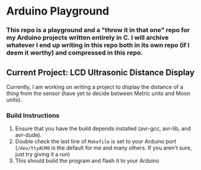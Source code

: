 # Arduino Playground

### This repo is a playground and a "throw it in that one" repo for my Arduino projects written entirely in C. I will archive whatever I end up writing in this repo both in its own repo (if I deem it worthy) and compressed in this repo.

## Current Project: LCD Ultrasonic Distance Display

Currently, I am working on writing a project to display the distance of a *thing* from the sensor (have yet to decide between Metric units and Moon units).

### Build Instructions

1. Ensure that you have the build depends installed (avr-gcc, avr-lib, and avr-dude).
2. Double check the last line of `Makefile` is set to your Arduino port (`/dev/ttyACM0` is the default for me and many others. If you aren't sure, just try giving it a run)
3. This should build the program and flash it to your Arduino